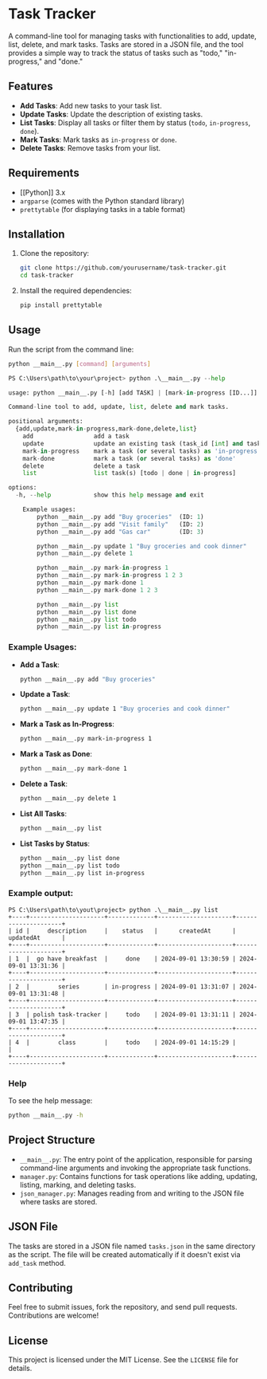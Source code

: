
# Task Tracker

A command-line tool for managing tasks with functionalities to add, update, list, delete, and mark tasks. Tasks are stored in a JSON file, and the tool provides a simple way to track the status of tasks such as "todo," "in-progress," and "done."

## Features

- **Add Tasks**: Add new tasks to your task list.
- **Update Tasks**: Update the description of existing tasks.
- **List Tasks**: Display all tasks or filter them by status (`todo`, `in-progress`, `done`).
- **Mark Tasks**: Mark tasks as `in-progress` or `done`.
- **Delete Tasks**: Remove tasks from your list.

## Requirements

- [[Python]] 3.x
- `argparse` (comes with the Python standard library)
- `prettytable` (for displaying tasks in a table format)

## Installation

1. Clone the repository:

   ```bash
   git clone https://github.com/yourusername/task-tracker.git
   cd task-tracker
   ```

2. Install the required dependencies:

   ```bash
   pip install prettytable
   ```

## Usage

Run the script from the command line:

```bash
python __main__.py [command] [arguments]
```

```python
PS C:\Users\path\to\your\project> python .\__main__.py --help

usage: python __main__.py [-h] [add TASK] | [mark-in-progress [ID...]] | [mark-done [ID...]] | [list done | todo | in-progress] | [update ID TASK]

Command-line tool to add, update, list, delete and mark tasks.

positional arguments:
  {add,update,mark-in-progress,mark-done,delete,list}
    add                 add a task
    update              update an existing task (task_id [int] and task_update [str])
    mark-in-progress    mark a task (or several tasks) as 'in-progress'
    mark-done           mark a task (or several tasks) as 'done'
    delete              delete a task
    list                list task(s) [todo | done | in-progress]

options:
  -h, --help            show this help message and exit

    Example usages:
        python __main__.py add "Buy groceries"  (ID: 1)
        python __main__.py add "Visit family"   (ID: 2)
        python __main__.py add "Gas car"        (ID: 3)

        python __main__.py update 1 "Buy groceries and cook dinner"
        python __main__.py delete 1

        python __main__.py mark-in-progress 1
        python __main__.py mark-in-progress 1 2 3
        python __main__.py mark-done 1
        python __main__.py mark-done 1 2 3

        python __main__.py list
        python __main__.py list done
        python __main__.py list todo
        python __main__.py list in-progress
```
### Example Usages:

- **Add a Task**:
  ```bash
  python __main__.py add "Buy groceries"
  ```

- **Update a Task**:
  ```bash
  python __main__.py update 1 "Buy groceries and cook dinner"
  ```

- **Mark a Task as In-Progress**:
  ```bash
  python __main__.py mark-in-progress 1
  ```

- **Mark a Task as Done**:
  ```bash
  python __main__.py mark-done 1
  ```

- **Delete a Task**:
  ```bash
  python __main__.py delete 1
  ```

- **List All Tasks**:
  ```bash
  python __main__.py list
  ```

- **List Tasks by Status**:
  ```bash
  python __main__.py list done
  python __main__.py list todo
  python __main__.py list in-progress
  ```

### Example output:
```
PS C:\Users\path\to\yout\project> python .\__main__.py list
+----+---------------------+-------------+---------------------+---------------------+
| id |     description     |    status   |      createdAt      |      updatedAt      |
+----+---------------------+-------------+---------------------+---------------------+
| 1  |  go have breakfast  |     done    | 2024-09-01 13:30:59 | 2024-09-01 13:31:36 |
+----+---------------------+-------------+---------------------+---------------------+
| 2  |        series       | in-progress | 2024-09-01 13:31:07 | 2024-09-01 13:31:48 |
+----+---------------------+-------------+---------------------+---------------------+
| 3  | polish task-tracker |     todo    | 2024-09-01 13:31:11 | 2024-09-01 13:47:35 |
+----+---------------------+-------------+---------------------+---------------------+
| 4  |        class        |     todo    | 2024-09-01 14:15:29 |                     |
+----+---------------------+-------------+---------------------+---------------------+
```
### Help

To see the help message:

```bash
python __main__.py -h
```

## Project Structure

- `__main__.py`: The entry point of the application, responsible for parsing command-line arguments and invoking the appropriate task functions.
- `manager.py`: Contains functions for task operations like adding, updating, listing, marking, and deleting tasks.
- `json_manager.py`: Manages reading from and writing to the JSON file where tasks are stored.

## JSON File

The tasks are stored in a JSON file named `tasks.json` in the same directory as the script. The file will be created automatically if it doesn't exist via `add_task` method.

## Contributing

Feel free to submit issues, fork the repository, and send pull requests. Contributions are welcome!

## License

This project is licensed under the MIT License. See the `LICENSE` file for details.
